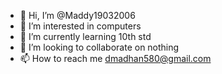 - 👋 Hi, I’m @Maddy19032006
- 👀 I’m interested in computers
- 🌱 I’m currently learning 10th std
- 💞️ I’m looking to collaborate on nothing
- 📫 How to reach me dmadhan580@gmail.com

<!---
Maddy19032006/Maddy19032006 is a ✨ special ✨ repository because its `README.md` (this file) appears on your GitHub profile.
You can click the Preview link to take a look at your changes.
--->
